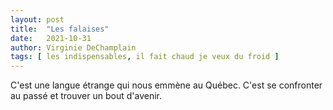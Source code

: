 ```yaml
---
layout: post
title:  "Les falaises"
date:   2021-10-31
author: Virginie DeChamplain
tags: [ les indispensables, il fait chaud je veux du froid ]
---
```

C'est une langue étrange qui nous emmène au Québec. C'est se confronter au passé et trouver un bout d'avenir.
